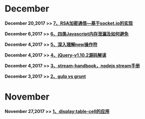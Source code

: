 # December

<b>December 20,2017 >> [7、RSA加密通信—基于socket.io的实现](https://blog.patricktriest.com/building-an-encrypted-messenger-with-javascript/?utm_source=mybridge&utm_medium=web&utm_campaign=read_more)</b>

<b>December 6,2017 >> [6、四类Javascript内存泄漏及如何避免](http://blog.csdn.net/u012125579/article/details/51524719)</b>

<b>December 4,2017 >> [5、深入理解new操作符](http://www.cnblogs.com/onepixel/p/5043523.html)</b>

<b>December 4,2017 >> [4、jQuery-v1.10.2源码解读](https://github.com/chokcoco/jQuery-)</b>

<b>December 4,2017 >> [3、stream-handbook，nodejs stream手册](https://github.com/jabez128/stream-handbook)</b>

<b>December 3,2017 >> [2、gulp vs grunt](https://paulguo.io/blog/tech/2014/09/11/Gulp-vs-Grunt.html)</b>

# November

<b>November 27,2017 >> [1、display:table-cell的应用](http://www.zhangxinxu.com/wordpress/2010/10/%E6%88%91%E6%89%80%E7%9F%A5%E9%81%93%E7%9A%84%E5%87%A0%E7%A7%8Ddisplaytable-cell%E7%9A%84%E5%BA%94%E7%94%A8/)</b>
